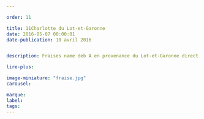 ```yaml
---

order: 11

title: 11Charlotte du Lot-et-Garonne
date: 2016-05-07 00:00:01
date-publication: 10 avril 2016


description: Fraises name deb A en provenance du Lot-et-Garonne direct producteur

lire-plus:

image-miniature: "fraise.jpg"
carousel:

marque:
label:
tags:
---
```


<!--fin-excerpt-->
<!-- ******************************** -->
<!-- **** début contenu détaillé **** -->



<!-- **** fin contenu détaillé **** -->
<!-- ****************************** -->
